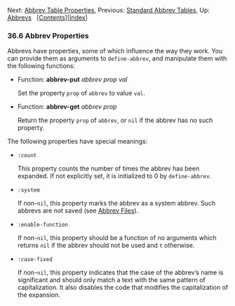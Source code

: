 <!-- This is the GNU Emacs Lisp Reference Manual
corresponding to Emacs version 27.2.

Copyright (C) 1990-1996, 1998-2021 Free Software Foundation,
Inc.

Permission is granted to copy, distribute and/or modify this document
under the terms of the GNU Free Documentation License, Version 1.3 or
any later version published by the Free Software Foundation; with the
Invariant Sections being "GNU General Public License," with the
Front-Cover Texts being "A GNU Manual," and with the Back-Cover
Texts as in (a) below.  A copy of the license is included in the
section entitled "GNU Free Documentation License."

(a) The FSF's Back-Cover Text is: "You have the freedom to copy and
modify this GNU manual.  Buying copies from the FSF supports it in
developing GNU and promoting software freedom." -->

<!-- Created by GNU Texinfo 6.7, http://www.gnu.org/software/texinfo/ -->

Next: [Abbrev Table Properties](Abbrev-Table-Properties.html), Previous: [Standard Abbrev Tables](Standard-Abbrev-Tables.html), Up: [Abbrevs](Abbrevs.html)   \[[Contents](index.html#SEC_Contents "Table of contents")]\[[Index](Index.html "Index")]

### 36.6 Abbrev Properties

Abbrevs have properties, some of which influence the way they work. You can provide them as arguments to `define-abbrev`, and manipulate them with the following functions:

*   Function: **abbrev-put** *abbrev prop val*

    Set the property `prop` of `abbrev` to value `val`.

<!---->

*   Function: **abbrev-get** *abbrev prop*

    Return the property `prop` of `abbrev`, or `nil` if the abbrev has no such property.

The following properties have special meanings:

*   `:count`

    This property counts the number of times the abbrev has been expanded. If not explicitly set, it is initialized to 0 by `define-abbrev`.

*   `:system`

    If non-`nil`, this property marks the abbrev as a system abbrev. Such abbrevs are not saved (see [Abbrev Files](Abbrev-Files.html)).

*   `:enable-function`

    If non-`nil`, this property should be a function of no arguments which returns `nil` if the abbrev should not be used and `t` otherwise.

*   `:case-fixed`

    If non-`nil`, this property indicates that the case of the abbrev’s name is significant and should only match a text with the same pattern of capitalization. It also disables the code that modifies the capitalization of the expansion.

